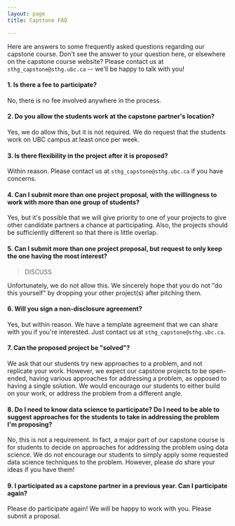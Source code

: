 ```yaml
---
layout: page
title: Capstone FAQ

---
```


Here are answers to some frequently asked questions regarding our capstone course. Don't see the answer to your question here, or elsewhere on the capstone course website? Please contact us at `sthg_capstone@sthg.ubc.ca` -- we'll be happy to talk with you!

#### 1. Is there a fee to participate?

No, there is no fee involved anywhere in the process.

#### 2. Do you allow the students work at the capstone partner's location?

Yes, we do allow this, but it is not required. We do request that the students work on UBC campus at least once per week.

#### 3. Is there flexibility in the project after it is proposed?

Within reason. Please contact us at `sthg_capstone@sthg.ubc.ca` if you have concerns.

#### 4. Can I submit more than one project proposal, with the willingness to work with more than one group of students?

Yes, but it's possible that we will give priority to one of your projects to give other candidate partners a chance at participating. Also, the projects should be sufficiently different so that there is little overlap.

#### 5. Can I submit more than one project proposal, but request to only keep the one having the most interest?

> DISCUSS

Unfortunately, we do not allow this. We sincerely hope that you do not "do this yourself" by dropping your other project(s) after pitching them.  

#### 6. Will you sign a non-disclosure agreement?

Yes, but within reason. We have a template agreement that we can share with you if you're interested. Just contact us at `sthg_capstone@sthg.ubc.ca`.

#### 7. Can the proposed project be "solved"?

We ask that our students try new approaches to a problem, and not replicate your work. However, we expect our capstone projects to be open-ended, having various approaches for addressing a problem, as opposed to having a single solution. We would encourage our students to either build on your work, or address the problem from a different angle.

#### 8. Do I need to know data science to participate? Do I need to be able to suggest approaches for the students to take in addressing the problem I'm proposing?

No, this is not a requirement. In fact, a major part of our capstone course is for students to decide on approaches for addressing the problem using data science. We do not encourage our students to simply apply some requested data science techniques to the problem. However, please _do_ share your ideas if you have them!

#### 9. I participated as a capstone partner in a previous year. Can I participate again?

Please do participate again! We will be happy to work with you. Please submit a proposal.
